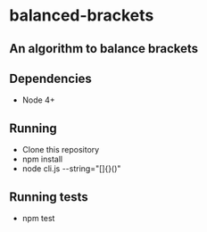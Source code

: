 # balanced-brackets

## An algorithm to balance brackets

## Dependencies
* Node 4+

## Running
* Clone this repository
* npm install
* node cli.js --string="[]{}()"


## Running tests
* npm test